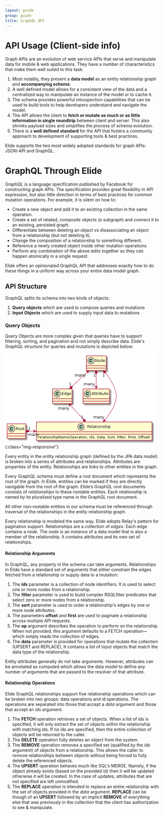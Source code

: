 ```yaml
---
layout: guide
group: guide
title: GraphQL API
---
```


# API Usage (Client-side info)

Graph APIs are an evolution of web service APIs that serve and manipulate data for mobile & web applications.
They have a number of characteristics that make them well suited to this task:
1.  Most notably, they present a **data model** as an entity relationship graph and **accompanying schema**.
   1.  A well defined model allows for a consistent view of the data and a centralized way to manipulate an instance of the model or to cache it.
   2.  The schema provides powerful introspection capabilities that can be used to build tools to help developers understand and navigate the model.
2.  The API allows the client to **fetch or mutate as much or as little information in single roundtrip** between client and server.  This also
    shrinks payload sizes and simplifies the process of schema evolution.
3.  There is a **well defined standard** for the API that fosters a community approach to development of supporting tools & best practices.

Elide supports the two most widely adopted standards for graph APIs: JSON-API and GraphQL.

# GraphQL Through Elide

GraphQL is a language specification published by Facebook for constructing graph APIs.  The specification provides great flexibility
in API expression, but also little direction in terms of best practices for common mutation operations.  For example, it is silent on how to:

* Create a new object and add it to an existing collection in the same operation.
* Create a set of related, composite objects (a subgraph) and connect it to an existing, persisted graph.
* Differentiate between deleting an object vs disassociating an object from a relationship (but not deleting it).
* Change the composition of a relationship to something different.
* Reference a newly created object inside other mutation operations.
* Perform any combination of the above edits together so they can happen atomically in a single request.

Elide offers an opinionated GraphQL API that addresses exactly how to do these things in a uniform way across your entire data model graph.

## API Structure

GraphQL splits its schema into two kinds of objects:
1.  **Query objects** which are used to compose queries and mutations
2.  **Input Objects** which are used to supply input data to mutations

### Query Objects

Query Objects are more complex given that queries have to support filtering, sorting,
and pagination and not simply describe data.  Elide's GraphQL structure for queries and mutations is depicted below:

![image-title-here](/assets/images/graphql_uml.png){:class="img-responsive"}

Every entity in the entity relationship graph (defined by the JPA data model)
is broken into a series of attributes and relationships. Attributes are properties of the entity.
Relationships are links to other entities in the graph.

Every GraphQL schema must define a root document which represents the root of the graph.
In Elide, entities can be marked if they are directly navigable from the root of the
graph. Elide’s GraphQL root documents consists of _relationships_ to these rootable entities.
Each relationship is named by its pluralized type name in the GraphQL root document.

All other non-rootable entities in our schema must be referenced through traversal of the
relationships in the entity relationship graph.

Every relationship is modeled the same way.  Elide adopts Relay's pattern for pagination support.
Relationships are a collection of _edges_.  Each edge contains a _node_.  The _node_ is an instance of a
data model that is also a member of the relationship.   It contains attributes and its own set of relationships.

#### Relationship Arguments

In GraphQL, any property in the schema can take arguments.  Relationships in Elide have a standard
set of arguments that either constrain the edges fetched from a relationship or supply data to a mutation:

1. The **ids** parameter is a collection of node identifiers.  It is used to select one or more nodes from a relationship.
2. The **filter** parameter is used to build complex RSQLfilter predicates that select zero or more nodes from a relationship.
3. The **sort** parameter is used to order a relationship's edges by one or more node attributes.
4. The parameters **offset** and **first** are used to paginate a relationship across multiple API requests.
5. The **op** argument describes the operation to perform on the relationship. When not provided, this argument
defaults to a FETCH operation—which simply reads the collection of edges.
6. The **data** parameter is provided for operations that mutate the collection (UPSERT and REPLACE), It contains
a list of input objects that match the data type of the relationship.

Entity attributes generally do not take arguments. However, attributes can be annotated as computed which allows
the data model to define any number of arguments that are passed to the resolver of that attribute.

#### Relationship Operations

Elide GraphQL relationships support five relationship operations which can be broken into two groups: data operations and id operations.
The operations are separated into those that accept a _data_ argument and those that accept an _ids_ argument.

1. The **FETCH** operation retrieves a set of objects. When a list of ids is specified, it will only extract the set of objects within the
relationship with matching ids.  If no ids are specified, then the entire collection of objects will be returned to the caller.
2. The **DELETE** operation fully deletes an object from the system.
3. The **REMOVE** operation removes a specified set (qualified by the _ids_ argument) of objects from a relationship. This allows the caller to remove
relationships between objects without being forced to fully delete the referenced objects.
4. The **UPSERT** operation behaves much like SQL’s MERGE.  Namely, if the object already exists (based on the provided
id) then it will be updated otherwise it will be created. In the case of updates, attributes that are not specified are left unmodified.
5. The **REPLACE** operation is intended to replace an entire relationship with the set of objects provided in the _data_ argument.
**REPLACE** can be though of an **UPSERT** followed by an implicit **REMOVE** of everything else that was previously in the collection that the client
has authorization to see & manipulate.
